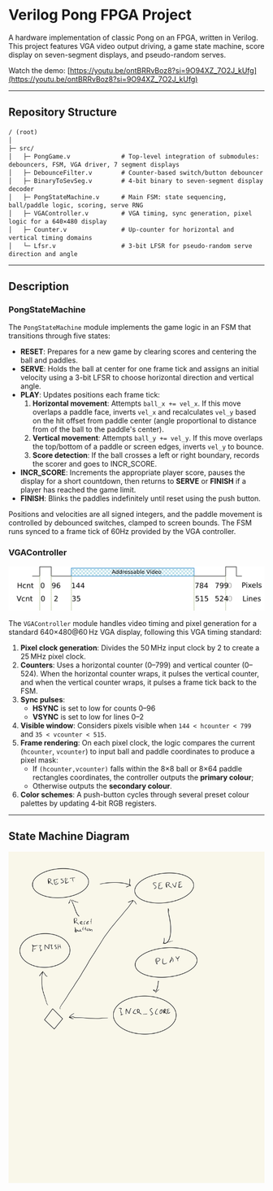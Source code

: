# Verilog Pong FPGA Project

A hardware implementation of classic Pong on an FPGA, written in Verilog. This project features VGA video output driving, a game state machine, score display on seven-segment displays, and pseudo-random serves.

Watch the demo: [https://youtu.be/ontBRRvBoz8?si=9O94XZ_7O2J_kUfg](https://youtu.be/ontBRRvBoz8?si=9O94XZ_7O2J_kUfg)

---

## Repository Structure

```
/ (root)
│
├─ src/
│   ├─ PongGame.v              # Top-level integration of submodules: debouncers, FSM, VGA driver, 7 segment displays
│   ├─ DebounceFilter.v        # Counter-based switch/button debouncer
│   ├─ BinaryToSevSeg.v        # 4-bit binary to seven-segment display decoder
│   ├─ PongStateMachine.v      # Main FSM: state sequencing, ball/paddle logic, scoring, serve RNG
│   ├─ VGAController.v         # VGA timing, sync generation, pixel logic for a 640×480 display
│   ├─ Counter.v               # Up-counter for horizontal and vertical timing domains
│   └─ Lfsr.v                  # 3-bit LFSR for pseudo-random serve direction and angle
```

---

## Description

### PongStateMachine

The `PongStateMachine` module implements the game logic in an FSM that transitions through five states:

- **RESET**: Prepares for a new game by clearing scores and centering the ball and paddles.
- **SERVE**: Holds the ball at center for one frame tick and assigns an initial velocity using a 3-bit LFSR to choose horizontal direction and vertical angle.
- **PLAY**: Updates positions each frame tick:
  1. **Horizontal movement**: Attempts `ball_x += vel_x`. If this move overlaps a paddle face, inverts `vel_x` and recalculates `vel_y` based on the hit offset from paddle center (angle proportional to distance from of the ball to the paddle's center).
  2. **Vertical movement**: Attempts `ball_y += vel_y`. If this move overlaps the top/bottom of a paddle or screen edges, inverts `vel_y` to bounce.
  3. **Score detection**: If the ball crosses a left or right boundary, records the scorer and goes to INCR\_SCORE.
- **INCR\_SCORE**: Increments the appropriate player score, pauses the display for a short countdown, then returns to **SERVE** or **FINISH** if a player has reached the game limit.
- **FINISH**: Blinks the paddles indefinitely until reset using the push button.

Positions and velocities are all signed integers, and the paddle movement is controlled by debounced switches, clamped to screen bounds. The FSM runs synced to a frame tick of 60Hz provided by the VGA controller.

### VGAController
![VGA Timing Standard](https://github.com/DanKim15/Verilog-Pong/blob/main/vga_timing_standard.png)

The `VGAController` module handles video timing and pixel generation for a standard 640×480\@60 Hz VGA display, following this VGA timing standard:

1. **Pixel clock generation**: Divides the 50 MHz input clock by 2 to create a 25 MHz pixel clock.
2. **Counters**: Uses a horizontal counter (0–799) and vertical counter (0–524).  When the horizontal counter wraps, it pulses the vertical counter, and when the vertical counter wraps, it pulses a frame tick back to the FSM.
3. **Sync pulses**:
   - **HSYNC** is set to low for counts 0–96
   - **VSYNC** is set to low for lines 0–2
4. **Visible window**: Considers pixels visible when `144 < hcounter < 799` and `35 < vcounter < 515`.
5. **Frame rendering**: On each pixel clock, the logic compares the current (`hcounter`, `vcounter`) to input ball and paddle coordinates to produce a pixel mask:
   - If `(hcounter,vcounter)` falls within the 8×8 ball or 8×64 paddle rectangles coordinates, the controller outputs the **primary colour**;
   - Otherwise outputs the **secondary colour**.
6. **Color schemes**: A push-button cycles through several preset colour palettes by updating 4‑bit RGB registers.

---

## State Machine Diagram
![State Machine Diagram](https://github.com/DanKim15/Verilog-Pong/blob/main/state_machine_diagram.jpg)

